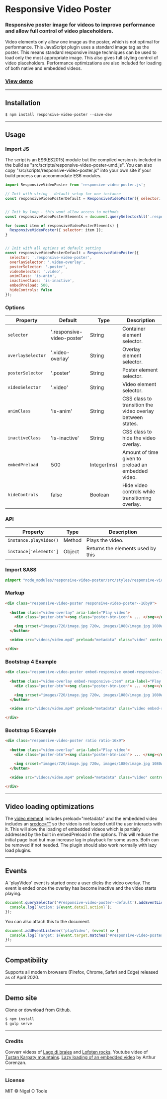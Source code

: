 # Responsive Video Poster
### Responsive poster image for videos to improve performance and allow full control of video placeholders.

Video elements only allow one image as the poster, which is not optimal for performance. This JavaScript plugin uses a standard image tag as the poster. This means standard responsive image techniques can be used to load only the most appropriate image. This also gives full styling control of video placeholders. Performance optimizations are also included for loading of both native and embedded videos.

### [View demo](http://nigelotoole.github.io/responsive-video-poster/)

---
## Installation
```javascript
$ npm install responsive-video-poster --save-dev
```

---
## Usage

### Import JS

The script is an ES6(ES2015) module but the compiled version is included in the build as "src/scripts/responsive-video-poster-umd.js". You can also copy "src/scripts/responsive-video-poster.js" into your own site if your build process can accommodate ES6 modules.

```javascript
import ResponsiveVideoPoster from 'responsive-video-poster.js';

// Init with string - default setup for one instance
const responsiveVideoPosterDefault = ResponsiveVideoPoster({ selector: '#responsive-video-poster--default' });


// Init by loop - this wont allow access to methods
const responsiveVideoPosterElements = document.querySelectorAll('.responsive-video-poster');   

for (const item of responsiveVideoPosterElements) {
  ResponsiveVideoPoster({ selector: item });
}


// Init with all options at default setting
const responsiveVideoPosterDefault = ResponsiveVideoPoster({
  selector: '.responsive-video-poster',
  overlaySelector: '.video-overlay',
  posterSelector: '.poster',
  videoSelector: '.video',
  animClass: 'is-anim',
  inactiveClass: 'is-inactive',
  embedPreload: 500,
  hideControls: false
});
```

### Options
| Property                | Default                     | Type       | Description                                                                                       |
| ----------------------- | --------------------------- | ---------- | ------------------------------------------------------------------------------------------------- |
| `selector`              | '.responsive-video-poster'         | String     | Container element selector.                                                                       |
| `overlaySelector`          | '.video-overlay' | String     | Overlay element selector.                                                                            |
| `posterSelector`          | '.poster' | String     | Poster element selector.                                                                            |
| `videoSelector`          | '.video' | String     | Video element selector.                                                                            |
| `animClass`          | 'is-anim' | String     | CSS class to transition the video overlay between states.                                                                            |
| `inactiveClass`          | 'is-inactive' | String     | CSS class to hide the video overlay.                                                                            |
| `embedPreload`          | 500 | Integer(ms)     | Amount of time given to preload an embedded video.                                                                            |
| `hideControls`          | false | Boolean     | Hide video controls while transitioning overlay. 

### API
| Property                | Type       | Description                                                                                       |
| ----------------------- | ---------- | ------------------------------------------------------------------------------------------------- |
| `instance.playVideo()`  | Method     | Plays the video.                                         |
| `instance['elements']`  | Object     | Returns the elements used by this                        |


### Import SASS

```scss
@import "node_modules/responsive-video-poster/src/styles/responsive-video-poster.scss";
```


### Markup

```html
<div class="responsive-video-poster responsive-video-poster--16by9">
                
  <button class="video-overlay" aria-label="Play video">
    <div class="poster-btn"><svg class="poster-btn-icon"> ... </svg></div>

    <img srcset="images/720/image.jpg 720w, images/1080/image.jpg 1080w" src="images/1080/image.jpg" class="poster">
  </button>

  <video src="videos/video.mp4" preload="metadata" class="video" controls></video>

</div>
```


### Bootstrap 4 Example

```html
<div class="responsive-video-poster embed-responsive embed-responsive-16by9">
                
  <button class="video-overlay embed-responsive-item" aria-label="Play video">
    <div class="poster-btn"><svg class="poster-btn-icon"> ... </svg></div>

    <img srcset="images/720/image.jpg 720w, images/1080/image.jpg 1080w" src="images/1080/image.jpg" class="poster img-fluid">
  </button>

  <video src="videos/video.mp4" preload="metadata" class="video embed-responsive-item" controls></video>

</div>
```


### Bootstrap 5 Example

```html
<div class="responsive-video-poster ratio ratio-16x9">
                
  <button class="video-overlay" aria-label="Play video">
    <div class="poster-btn"><svg class="poster-btn-icon"> ... </svg></div>

    <img srcset="images/720/image.jpg 720w, images/1080/image.jpg 1080w" src="images/1080/image.jpg" class="poster img-fluid">
  </button>

  <video src="videos/video.mp4" preload="metadata" class="video" controls></video>

</div>
```

---
## Video loading optimizations

The [video element](https://developer.mozilla.org/en-US/docs/Web/HTML/Element/video) includes preload="metadata" and the embedded video includes an [srcdoc=""](https://dev.to/haggen/lazy-load-embedded-youtube-videos-520g) so the video is not loaded until the user interacts with it. This will slow the loading of embedded videos which is partially addressed by the built in embedPreload in the options. This will reduce the initial page load but may increase lag in playback for some users. Both can be removed if not needed. The plugin should also work normally with lazy load plugins.

---
## Events

A 'playVideo' event is started once a user clicks the video overlay. The event is ended once the overlay has become inactive and the video starts playing.

```javascript
document.querySelector('#responsive-video-poster--default').addEventListener('playVideo', (event) => { 
  console.log(`Action: ${event.detail.action}`);
});
```

You can also attach this to the document.
```javascript
document.addEventListener('playVideo', (event) => { 
  console.log(`Target: ${event.target.matches('#responsive-video-poster--default')}`, `Action: ${event.detail.action}`);
});
```

---
## Compatibility

Supports all modern browsers (Firefox, Chrome, Safari and Edge) released as of April 2020.


---
## Demo site
Clone or download from Github.

```javascript
$ npm install
$ gulp serve
```

---
### Credits

Covverr videos of [Lago di braies](https://coverr.co/videos/lago-di-braies-y1yBShzUTZ) and [Lofoten rocks](https://coverr.co/videos/lofoten-rocks-GPfWh8WOtG). Youtube video of [Tustan Karpaty mountains](https://www.youtube.com/watch?v=FjPvaGt6Pw4). [Lazy loading of an embedded video](https://dev.to/haggen/lazy-load-embedded-youtube-videos-520g) by Arthur Corenzan. 

---
### License
MIT © Nigel O Toole
